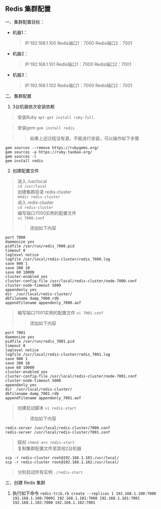 ## Redis 集群配置

一、集群配置目标：
* 机器1：
	> IP:192.168.1.100 
	> Redis端口1：7000 
	> Redis端口2：7001 
	
* 机器2：
	> IP:192.168.1.101
	> Redis端口1：7000
	> Redis端口2：7001
	
* 机器3：
	> IP:192.168.1.102
	> Redis端口1：7000
	> Redis端口2：7001

二、集群配置
1. 3台机器依次安装依赖  
> 安装Ruby 
`apt-get install ruby-full`

> 安装gem
`gem install redis`

>> 如果上述过程没有源，不能进行安装，可以操作如下步骤
```
gem sources --remove https://rubygems.org/
gem sources -a https://ruby.taobao.org/
gem sources -l
gem install redis
``` 
>>
>

2. 创建配置文件  

> 进入 /usr/local  
`cd /usr/local`  
> 创建集群目录 redis-cluster  
`mkdir redis-cluster`  
> 进入 redis-cluster  
`cd redis-cluster`   
> 编写端口7000实例的配置文件  
`vi 7000.conf`  
>> 添加如下内容
```
port 7000
daemonize yes
pidfile /var/run/redis_7000.pid
timeout 0
loglevel notice
logfile /usr/local/redis-cluster/redis_7000.log
save 900 1
save 300 10
save 60 10000
cluster-enabled yes
cluster-config-file /usr/local/redis-cluster/node-7000.conf
cluster-node-timeout 5000
appendonly yes
dir  /usr/local/redis-cluster/
dbfilename dump_7000.rdb
appendfilename appendonly_7000.aof
```

> 编写端口7001实例的配置文件
`vi 7001.conf`
>> 添加如下内容
```
port 7001
daemonize yes
pidfile /var/run/redis_7001.pid
timeout 0
loglevel notice
logfile /usr/local/redis-cluster/redis_7001.log
save 900 1
save 300 10
save 60 10000
cluster-enabled yes
cluster-config-file /usr/local/redis-cluster/node-7001.conf
cluster-node-timeout 5000
appendonly yes
dir  /usr/local/redis-cluster/
dbfilename dump_7001.rdb
appendfilename appendonly_7001.aof
```  

> 创建启动脚本
`vi redis-start` 
>> 添加如下内容
```
redis-server /usr/local/redis-cluster/7000.conf
redis-server /usr/local/redis-cluster/7001.conf
```

> 赋权
`chmod a+x redis-start`  
> 复制集群配置文件至其他2台机器
```
scp -r redis-cluster root@192.168.1.101:/usr/local/
scp -r redis-cluster root@192.168.1.102:/usr/local/
```
> 分别启动所有实例
`./redis-start`

三、创建 Redis 集群
1. 执行如下命令
`redis-trib.rb create --replicas 1 192.168.1.100:7000 192.168.1.100:70001 192.168.1.101:7000 192.168.1.101:7001 192.168.1.102:7000 192.168.1.102:7001`
